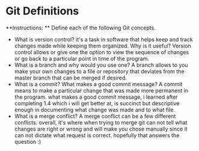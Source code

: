 # Git Definitions

**Instructions: ** Define each of the following Git concepts.

* What is version control? it's a task in software that helps keep and track changes made while keeping them organized. Why is it useful? Version control allows or give one the option to view the sequence of changes or go back to a particular point in time of the program.
* What is a branch and why would you use one? A branch allows to you make your own changes to a file or repository that deviates from the master branch that can be merged if desired.
* What is a commit? What makes a good commit message? A commit means to make a particular change that was made more permanent in the program. what makes a good commit message, i learned after completing 1.4 which i will get better at, is succinct but descriptive enough in documenting what change was made and to what file. 
* What is a merge conflict? A merge conflict can be a few different conflicts. overall, it's where when trying to merge git can not tell what changes are right or wrong and will make you chose manually since it can not dictate what request is correct. hopefully that answers the question :)